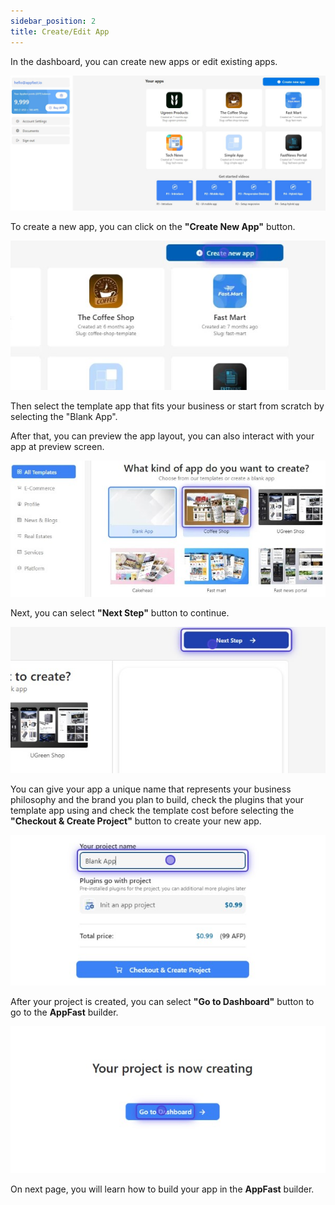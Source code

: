 ```yaml
---
sidebar_position: 2
title: Create/Edit App
---
```


In the dashboard, you can create new apps or edit existing apps.

![AppFast Dashboard](../../static/img/home.jpg)

To create a new app, you can click on the **"Create New App"** button.

![Create New App](../../static/img/create_new_app_step_0.jpg)

Then select the template app that fits your business or start from scratch by selecting the "Blank App".

After that, you can preview the app layout, you can also interact with your app at preview screen.

![Select template app](../../static/img/create_new_app_step_1.jpg)

Next, you can select **"Next Step"** button to continue.

![Next Step](../../static/img/create_new_app_step_2.jpg)

You can give your app a unique name that represents your business philosophy and the brand you plan to build, check the plugins that your template app using and check the template cost before selecting the **"Checkout & Create Project"** button to create your new app.

![Checkout & Create Project](../../static/img/create_new_app_step_3.jpg)

After your project is created, you can select **"Go to Dashboard"** button to go to the **AppFast** builder.

![Go to Dashboard](../../static/img/create_new_app_step_4.jpg)

On next page, you will learn how to build your app in the **AppFast** builder.
